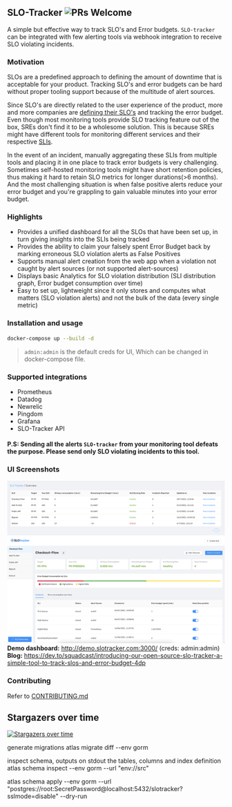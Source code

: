 ## SLO-Tracker ![PRs Welcome](https://img.shields.io/badge/PRs-welcome-brightgreen.svg?style=flat-square) 
A simple but effective way to track SLO's and Error budgets. `SLO-tracker` can be integrated with few alerting tools via webhook integration to receive SLO violating incidents. 

### Motivation
SLOs are a predefined approach to defining the amount of downtime that is acceptable for your product. Tracking SLO's and error budgets can be hard without proper tooling support because of the multitude of alert sources. 

Since SLO's are directly related to the user experience of the product, more and more companies are [defining their SLO's](https://cloud.google.com/blog/products/devops-sre/availability-part-deux-cre-life-lessons) and tracking the error budget. Even though most monitoring tools provide SLO tracking feature out of the box, SREs don't find it to be a wholesome solution. This is because SREs might have different tools for monitoring different services and their respective [SLIs](https://newrelic.com/blog/best-practices/best-practices-for-setting-slos-and-slis-for-modern-complex-systems). 

In the event of an incident, manually aggregating these SLIs from multiple tools and placing it in one place to track error budgets is very challenging. Sometimes self-hosted monitoring tools might have short retention policies, thus making it hard to retain SLO metrics for longer durations(>6 months). And the most challenging situation is when false positive alerts reduce your error budget and you're grappling to gain valuable minutes into your error budget. 

### Highlights
- Provides a unified dashboard for all the SLOs that have been set up, in turn giving insights into the SLIs being tracked
- Provides the ability to claim your falsely spent Error Budget back by marking erroneous SLO violation alerts as False Positives
- Supports manual alert creation from the web app when a violation not caught by alert sources (or not supported alert-sources)
- Displays basic Analytics for SLO violation distribution (SLI distribution graph, Error budget consumption over time)
- Easy to set up, lightweight since it only stores and computes what matters (SLO violation alerts) and not the bulk of the data (every single metric) 

### Installation and usage
```sh    
docker-compose up --build -d      
```    
> `admin:admin` is the default creds for UI, Which can be changed in docker-compose file.

### Supported integrations
- Prometheus
- Datadog
- Newrelic
- Pingdom
- Grafana
- SLO-Tracker API  

#### P.S: Sending all the alerts `SLO-tracker` from your monitoring tool defeats the purpose. Please send only SLO violating incidents to this tool.   
 
### UI Screenshots
![SLO-Overview](images/slo-overview.png) 
![SLO-InDetailed](images/detailed-slo.png)
**Demo dashboard:** http://demo.slotracker.com:3000/   (creds: admin:admin)   
**Blog:** https://dev.to/squadcast/introducing-our-open-source-slo-tracker-a-simple-tool-to-track-slos-and-error-budget-4dp

### Contributing

Refer to [CONTRIBUTING.md](https://github.com/roshan8/slo-tracker/blob/main/CONTRIBUTING.md)


## Stargazers over time

[![Stargazers over time](https://starchart.cc/roshan8/slo-tracker.svg)](https://starchart.cc/roshan8/slo-tracker)



generate migrations
atlas migrate diff --env gorm

inspect schema, outputs on stdout the tables, columns and index definition
atlas schema inspect --env gorm --url "env://src"

atlas schema apply --env gorm  --url "postgres://root:SecretPassword@localhost:5432/slotracker?sslmode=disable" --dry-run

